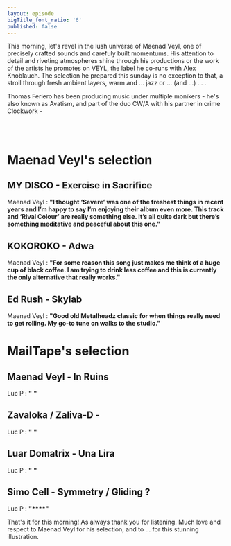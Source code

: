 ```yaml
---
layout: episode
bigTitle_font_ratio: '6'
published: false
---
```



<p id="introduction"> This morning, let's revel in the lush universe of Maenad Veyl, one of precisely crafted sounds and carefuly built momentums. His attention to detail and riveting atmospheres shine through his productions or the work of the artists he promotes on VEYL, the label he co-runs with Alex Knoblauch. The selection he prepared this sunday is no exception to that, a stroll through fresh ambient layers, warm and ... jazz or ... (and ...) ... .
  
Thomas Feriero has been producing music under multiple monikers - he's also known as Avatism, and part of the duo CW/A with his partner in crime Clockwork - 
  
<br><br>

</p>


# Maenad Veyl's selection


## MY DISCO - Exercise in Sacrifice
Maenad Veyl : **"**I thought ‘Severe’ was one of the freshest things in recent years and I’m happy to say I’m enjoying their album even more. This track and ‘Rival Colour’ are really something else. It’s all quite dark but there’s something meditative and peaceful about this one.**"**

## KOKOROKO - Adwa
Maenad Veyl : **"**For some reason this song just makes me think of a huge cup of black coffee. I am trying to drink less coffee and this is currently the only alternative that really works.**"**

## Ed Rush - Skylab
Maenad Veyl : **"**Good old Metalheadz classic for when things really need to get rolling. My go-to tune on walks to the studio.**"**


# MailTape's selection

## Maenad Veyl - In Ruins
Luc P : **"** **"**

## Zavaloka / Zaliva-D - 
Luc P : **"** **"**

## Luar Domatrix - Una Lira
Luc P : **"** **"**

## Simo Cell - Symmetry / Gliding ?
Luc P : **"****"**


<p id="outroduction">That's it for this morning! As always thank you for listening. Much love and respect to Maenad Veyl for his selection, and to ... for this stunning illustration. </p>
